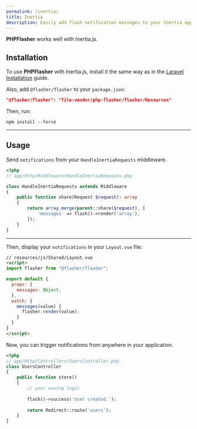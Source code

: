 ```yaml
---
permalink: /inertia/
title: Inertia
description: Easily add flash notification messages to your Inertia application with PHPFlasher. Follow our step-by-step guide to install and use the library in your project, and start engaging and informing your users with powerful flash messages.
---
```


<strong><span class="text-indigo-900">PHP<span class="text-indigo-500">Flasher</span></span></strong> works well with Inertia.js.

## <i class="fa-duotone fa-list-radio"></i> Installation

To use **<strong><span class="text-indigo-900">PHP<span class="text-indigo-500">Flasher</span></span></strong>** with Inertia.js, install it the same way as in the [Laravel Installation](/laravel) guide.

Also, add `@flasher/flasher` to your `package.json`:

```json
"@flasher/flasher": "file:vendor/php-flasher/flasher/Resources"
```

Then, run:

```shell
npm install --force
```

---

## <i class="fa-duotone fa-list-radio"></i> Usage

Send `notifications` from your `HandleInertiaRequests` middleware.

```php
<?php
// app/Http/Middleware/HandleInertiaRequests.php

class HandleInertiaRequests extends Middleware
{
    public function share(Request $request): array
    {
        return array_merge(parent::share($request), [
            'messages' => flash()->render('array'),
        ]);
    }
}
```

---

Then, display your `notifications` in your `Layout.vue` file:

```html
// resources/js/Shared/Layout.vue
<script>
import flasher from "@flasher/flasher";

export default {
  props: {
    messages: Object,
  },
  watch: {
    messages(value) {
      flasher.render(value);
    }
  }
}
</script>
```

Now, you can trigger notifications from anywhere in your application.

```php
<?php
// app/Http/Controllers/UsersController.php
class UsersController
{
    public function store()
    {
        // your saving logic
        
        flash()->success('User created.');
        
        return Redirect::route('users');
    }
}
```
